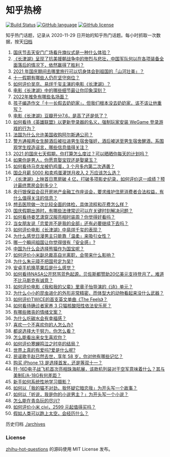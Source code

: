 # 知乎热榜
[![Build Status](https://github.com/ToWeLong/zhihu-hot-questions/workflows/CI/badge.svg)](https://github.com/ToWeLong/zhihu-hot-questions/actions)
[![GitHub language](https://img.shields.io/badge/language-golang-orange.svg)](https://golang.org/)
[![GitHub license](https://img.shields.io/github/license/ToWeLong/zhihu-hot-questions)](https://github.com/ToWeLong/zhihu-hot-questions/blob/main/LICENSE)

知乎热门话题，记录从 2020-11-29 日开始的知乎热门话题。每小时抓取一次数据，按天[归档](./archives)

<!-- BEGIN -->

1. [国庆节去天安门广场看升旗仪式是一种什么体验？](https://www.zhihu.com/question/485008530)
1. [《长津湖》呈现了抗美援朝战争中的惨烈与悲壮，中国军队何以在各项装备全面落后的情况下，依然赢得了胜利？](https://www.zhihu.com/question/489832711)
1. [2021 年国庆期间去哪里旅行可以切身体会到祖国的「山河壮美」？](https://www.zhihu.com/question/485560551)
1. [十一假期有哪些人仍在坚守岗位？](https://www.zhihu.com/question/489145028)
1. [如何评价吴京、易烊千玺主演的电影《长津湖》？](https://www.zhihu.com/question/457460328)
1. [电影《长津湖》中的哪些细节最让你印象深刻？](https://www.zhihu.com/question/488769477)
1. [2022年推免有哪些名场面？](https://www.zhihu.com/question/489093855)
1. [孩子编造作文「十一长假去奶奶家」，但我们根本没去奶奶家，该不该让他重写？](https://www.zhihu.com/question/489760728)
1. [电影《长津湖》豆瓣开分7.6，是高了还是低了？](https://www.zhihu.com/question/490110582)
1. [如何看待《英雄联盟》以更新登录器的名义，强制玩家安装 WeGame 登录游戏的行为？](https://www.zhihu.com/question/489272080)
1. [法国为什么允许美国收购阿尔斯通公司？](https://www.zhihu.com/question/411694570)
1. [警方通报两女生醉酒后被拉进男生宿舍强奸，酒后被送至男生宿舍醒酒，系围观学生捏造谣言，哪些信息值得关注？](https://www.zhihu.com/question/489676822)
1. [2021 的国庆七天假期，你打算怎么度过？可以晒晒你每天的计划吗？](https://www.zhihu.com/question/489147712)
1. [如果你是男人，你愿意娶宝钗还是娶黛玉？](https://www.zhihu.com/question/325044144)
1. [如何看待马克龙被扔鸡蛋，3 个月多内第二次遇袭？](https://www.zhihu.com/question/489388114)
1. [国企月薪  5000 和卖鸡蛋灌饼月收入 2 万应该怎么选？](https://www.zhihu.com/question/489234967)
1. [《长津湖》上映首日票房破 4 亿，打破多项影史纪录，如何评价这一成绩？预计最终票房会到多少？](https://www.zhihu.com/question/490123035)
1. [央行银保监会召开房地产金融工作座谈会，要求维护住房消费者合法权益，有什么值得关注的信息？](https://www.zhihu.com/question/489815944)
1. [想去医院做一次比较全面的体检，具体流程和花费怎么样？](https://www.zhihu.com/question/22714441)
1. [国庆假期出游时，有哪些法律常识可以在关键时刻解决问题？](https://www.zhihu.com/question/489916544)
1. [如何看待娄艺潇穿汉服亮相时装周？你觉得好看吗？](https://www.zhihu.com/question/489390731)
1. [当女朋友说「恋爱并不是我的全部」还有必要继续下去吗？](https://www.zhihu.com/question/485949394)
1. [如何评价电影《长津湖》中易烊千玺的表现？](https://www.zhihu.com/question/489838802)
1. [为什么感觉日漫男主只能靠「温柔」来吸引女性？](https://www.zhihu.com/question/489140221)
1. [哪一个瞬间祖国让你觉得很有「安全感」?](https://www.zhihu.com/question/489588735)
1. [中国为什么会选择熊猫作为国宝呢？](https://www.zhihu.com/question/20432874)
1. [如何评价小米副总裁高自光离职，会带来什么影响？](https://www.zhihu.com/question/489982767)
1. [为什么朱元璋不把国号定为吴?](https://www.zhihu.com/question/464603475)
1. [安卓手机换苹果后是什么感觉？](https://www.zhihu.com/question/313732168)
1. [如何看待NASA公开怒骂蓝色起源，贝佐斯都赞助20亿美元支持登月了，难道不比马斯克有诚意？](https://www.zhihu.com/question/490021871)
1. [如何评价电影《我和我的父辈》里章子怡导演的《诗》单元？](https://www.zhihu.com/question/489388380)
1. [为什么小小的昆虫进化的外形非常精密，而体型大的动物看起来没什么武器？](https://www.zhihu.com/question/375814446)
1. [如何评价TWICE的首支英文单曲《The Feels》？](https://www.zhihu.com/question/490103527)
1. [如何看待确诊者家养 3 只猫核酸阳性依法安乐死？](https://www.zhihu.com/question/489620327)
1. [有哪些微丧的情绪文案？](https://www.zhihu.com/question/481517252)
1. [为什么吃碳水会有幸福感？](https://www.zhihu.com/question/488939138)
1. [喜欢一个不喜欢你的人怎么办?](https://www.zhihu.com/question/486143456)
1. [都说选择大于努力，你怎么看？](https://www.zhihu.com/question/488379907)
1. [怎么能看出来女生喜欢你？](https://www.zhihu.com/question/453143428)
1. [如何评价寒蝉鸣泣之时卒的结局？](https://www.zhihu.com/question/490057478)
1. [世界上真的有爱吗?爱是什么呢?](https://www.zhihu.com/question/490085179)
1. [民谣歌手赵已然去世，享年 58 岁，你对他有哪些记忆？](https://www.zhihu.com/question/489976454)
1. [购买 iPhone 13 是选择首发，还是等双十一？](https://www.zhihu.com/question/471858212)
1. [歼-16D电子战飞机首次亮相珠海航展，该款机列装对于空军意味着什么？其与美制E/A-18G有何差距？](https://www.zhihu.com/question/489819319)
1. [新手如何系统性地学习摄影？](https://www.zhihu.com/question/36095338)
1. [如何以「我的猫不对劲，我怀疑它暗恋我」为开头写一个故事？](https://www.zhihu.com/question/435747865)
1. [如何以「听说，我是你的小说男主？」为开头写一个小说？](https://www.zhihu.com/question/488099382)
1. [怎么能在青岛玩的尽兴?](https://www.zhihu.com/question/450854317)
1. [如何评价小米 civi，2599 元起值得买吗？](https://www.zhihu.com/question/489325227)
1. [假如人类可以跑上太空，会经历什么？](https://www.zhihu.com/question/490037728)

<!-- END -->

历史归档 [./archives](./archives)


### License
[zhihu-hot-questions](https://github.com/towelong/zhihu-hot-questions) 的源码使用 MIT License 发布。